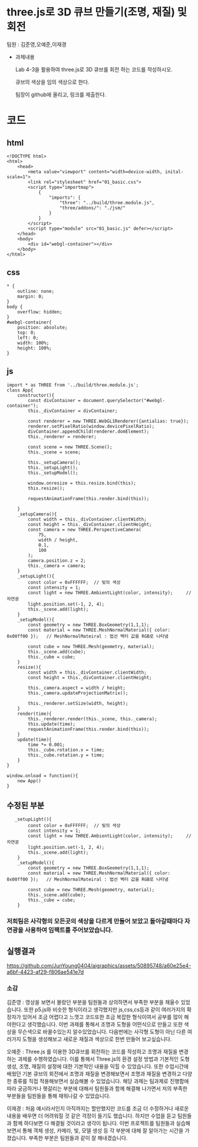 # three.js로 3D 큐브 만들기(조명, 재질) 및 회전

팀원 : 김준영,오예준,이재경

- 과제내용

   Lab 4-3을 활용하여 three.js로 3D 큐브를 회전 하는 코드를 작성하시오.
 
   큐브의 색상을 임의 색상으로 한다.
 
   팀장이 github에 올리고, 링크를 제출한다.
  
# 코드

## html
```
<!DOCTYPE html>
<html>
    <head>
        <meta value="viewport" content="width=device-width, inital-scale=1">
        <link rel="stylesheet" href="01_basic.css">
        <script type="importmap">
			{
				"imports": {
					"three": "../build/three.module.js",
					"three/addons/": "./jsm/"
				}
			}
		</script>
        <script type="module" src="01_basic.js" defer></script>
    </head>
    <body>
        <div id="webgl-container"></div>
    </body>
</html>
```

## css
```
* {
    outline: none;
    margin: 0;
}
body {
    overflow: hidden;
}
#webgl-container{
    position: absolute;
    top: 0;
    left: 0;
    width: 100%;
    height: 100%;
}
```

## js
```
import * as THREE from '../build/three.module.js';
class App{
    constructor(){
        const divContainer = document.querySelector("#webgl-container");
        this._divContainer = divContainer;

        const renderer = new THREE.WebGL1Renderer({antialias: true});
        renderer.setPixelRatio(window.devicePixelRatio);
        divContainer.appendChild(renderer.domElement);
        this._renderer = renderer;

        const scene = new THREE.Scene();
        this._scene = scene;

        this._setupCamera();
        this._setupLight();
        this._setupModel();

        window.onresize = this.resize.bind(this);
        this.resize();

        requestAnimationFrame(this.render.bind(this));

    }
    _setupCamera(){
        const width = this._divContainer.clientWidth;
        const height = this._divContainer.clientHeight;
        const camera = new THREE.PerspectiveCamera(
            75,
            width / height,
            0.1,
            100
        );
        camera.position.z = 2;
        this._camera = camera;    
    }
    _setupLight(){
        const color = 0xFFFFFF;  // 빛의 색상 
        const intensity = 1;
        const light = new THREE.AmbientLight(color, intensity);     // 자연광 
        light.position.set(-1, 2, 4);
        this._scene.add(light);
    }
    _setupModel(){
        const geometry = new THREE.BoxGeometry(1,1,1);
        const material = new THREE.MeshNormalMaterial({ color: 0x00ff00 });   // MeshNormalMateiral : 법선 벡터 값을 RGB로 나타냄 

        const cube = new THREE.Mesh(geometry, material);
        this._scene.add(cube);
        this._cube = cube;
    }
    resize(){
        const width = this._divContainer.clientWidth;
        const height = this._divContainer.clientHeight;

        this._camera.aspect = width / height;
        this._camera.updateProjectionMatrix();

        this._renderer.setSize(width, height);
    }
    render(time){
        this._renderer.render(this._scene, this._camera);
        this.update(time);
        requestAnimationFrame(this.render.bind(this));
    }
    update(time){
        time *= 0.001;
        this._cube.rotation.x = time;
        this._cube.rotation.y = time;
    }
}

window.onload = function(){
    new App()
}
```
  ## 수정된 부분
```  
   _setupLight(){
        const color = 0xFFFFFF;  // 빛의 색상 
        const intensity = 1;
        const light = new THREE.AmbientLight(color, intensity);     // 자연광 
        light.position.set(-1, 2, 4);
        this._scene.add(light);
    }
    _setupModel(){
        const geometry = new THREE.BoxGeometry(1,1,1);
        const material = new THREE.MeshNormalMaterial({ color: 0x00ff00 });   // MeshNormalMateiral : 법선 벡터 값을 RGB로 나타냄 

        const cube = new THREE.Mesh(geometry, material);
        this._scene.add(cube);
        this._cube = cube;
    }
```
### 저희팀은 사각형의 모든곳의 색상을 다르게 만들어 보았고 돌아갈때마다 자연광을 사용하여 임팩트를 주어보았습니다. 

## 실행결과



https://github.com/JunYoung0404/aigraphics/assets/50895748/a60e25e4-a6bf-4423-af29-f806ae541e7d


### 소감


김준영 : 영상을 보면서 몰랐던 부분을 팀원들과 상의하면서 부족한 부분을 채울수 있었습니다. 또한 p5.js와 비슷한 형식이라고 생각했지만 js,css,cs등과 같이 여러가지의 확장자가 있어서 조금 어렵다고 느꼇고 코드또한 조금 복잡한 형식이여서 공부를 많이 해야한다고 생각했습니다. 이번 과제를 통해서 조명과 도형을 어떤식으로 만들고 또한 색상을 무슨색으로 바꿀수있는지 알수있었습니다. 다음번에는 사각형 도형이 아닌 다른 여러가지 도형을 생성해보고 새로운 재질과 색상으로 한번 만들어 보고싶습니다. 


오예준 : Three.js 를 이용한  3D큐브를 회전하는 코드를 작성하고 조명과 재질을 변경하는 과제를 수행하였습니다. 
이를 통해서 Three.js의 환경 설정 방법과 기본적인 도형 생성, 조명, 재질의 설정에 대한 기본적인 내용을 익힐 수 있었습니다.
또한 수업시간에 배웠던 기본 큐브의 회전에서 조명과 재질을 변경해보면서  조명과 재질을 변경하고 다양한 종류를 직접 적용해보면서 실습해볼 수 있었습니다. 
해당 과제는 팀과제로 진행함에 따라 궁금하거나 헷갈리는 부분에 대해서 팀원들과 함께 해결해 나가면서 저의 부족한 부분들을 팀원들을 통해 채워나갈 수 있었습니다. 


이재경 : 처음 예시라서인지 아직까지는 할만했지만 코드를 조금 더 수정하거나 새로운 내용을 배우면 더 어려워질 것 같은 걱정이 들기도 했습니다. 하지만 수업을 듣고 팀원들과 함께 하다보면 다 해결될 것이라고 생각이 됩니다.
이번 프로젝트를 팀원들과 실습해보면서 통해 객체 생성, 카메라, 빛, 모델 생성 등 각 부분에 대해 잘 알아가는 시간을 가졌습니다. 부족한 부분은 팀원들과 같이 잘 해내겠습니다.
